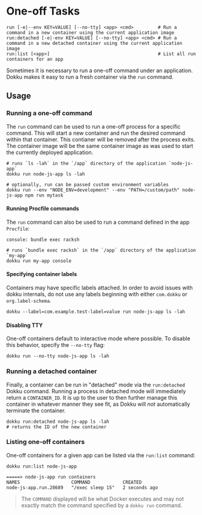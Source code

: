 # One-off Tasks

```
run [-e|--env KEY=VALUE] [--no-tty] <app> <cmd>         # Run a command in a new container using the current application image
run:detached [-e|-env KEY=VALUE] [--no-tty] <app> <cmd> # Run a command in a new detached container using the current application image
run:list [<app>]                                        # List all run containers for an app
```

Sometimes it is necessary to run a one-off command under an application. Dokku makes it easy to run a fresh container via the `run` command.

## Usage

### Running a one-off command

The `run` command can be used to run a one-off process for a specific command. This will start a new container and run the desired command within that container. This contianer will be removed after the process exits. The container image will be the same container image as was used to start the currently deployed application.

```shell
# runs `ls -lah` in the `/app` directory of the application `node-js-app`
dokku run node-js-app ls -lah

# optionally, run can be passed custom environment variables
dokku run --env "NODE_ENV=development" --env "PATH=/custom/path" node-js-app npm run mytask
```

#### Running Procfile commands

The `run` command can also be used to run a command defined in the app `Procfile`:

```
console: bundle exec racksh
```

```shell
# runs `bundle exec racksh` in the `/app` directory of the application `my-app`
dokku run my-app console
```

#### Specifying container labels

Containers may have specific labels attached. In order to avoid issues with dokku internals, do not use any labels beginning with either `com.dokku` or `org.label-schema`.

```shell
dokku --label=com.example.test-label=value run node-js-app ls -lah
```

#### Disabling TTY

One-off containers default to interactive mode where possible. To disable this behavior, specify the `--no-tty` flag:

```shell
dokku run --no-tty node-js-app ls -lah
```

### Running a detached container

Finally, a container can be run in "detached" mode via the `run:detached` Dokku command. Running a process in detached mode will immediately return a `CONTAINER_ID`. It is up to the user to then further manage this container in whatever manner they see fit, as Dokku will *not* automatically terminate the container.

```shell
dokku run:detached node-js-app ls -lah
# returns the ID of the new container
```

### Listing one-off containers

One-off containers for a given app can be listed via the `run:list` command:

```shell
dokku run:list node-js-app
```

```
=====> node-js-app run containers
NAMES                   COMMAND            CREATED
node-js-app.run.28689   "/exec sleep 15"   2 seconds ago
```

> The `COMMAND` displayed will be what Docker executes and may not exactly match the command specified by a `dokku run` command.
